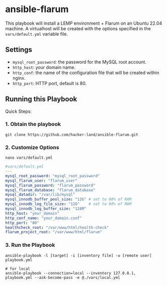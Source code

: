 # ansible-flarum

This playbook will install a LEMP environment + Flarum on an Ubuntu 22.04 machine.
A virtualhost will be created with the options specified in the `vars/default.yml` variable file.

## Settings

- `mysql_root_password`: the password for the MySQL root account.
- `http_host`: your domain name.
- `http_conf`: the name of the configuration file that will be created within nginx.
- `http_port`: HTTP port, default is 80.


## Running this Playbook

Quick Steps:

### 1. Obtain the playbook
```shell
git clone https://github.com/hacker-land/ansible-flarum.git
```

### 2. Customize Options

```shell
nano vars/default.yml
```

```yml
#vars/default.yml
---
mysql_root_password: "mysql_root_password"
mysql_flarum_user: "flarum_user"
mysql_flarum_password: "flarum_password"
mysql_flarum_database: "flarum_database"
mysql_datadir: "/var/lib/mysql"
mysql_innodb_buffer_pool_size: "12G" # set to 80% of RAM
mysql_innodb_log_file_size: "12G"    # set to 80% of RAM
mysql_innodb_log_buffer_size: "128M"
http_host: "your_domain"
http_conf_name: "your_domain.conf"
http_port: "80"
healthcheck_root: "/var/www/html/health-check"
flarum_project_root: "/var/www/html/flarum"
```

### 3. Run the Playbook

```command
ansible-playbook -l [target] -i [inventory file] -u [remote user] playbook.yml

# for local
ansible-playbook --connection=local --inventory 127.0.0.1, playbook.yml --ask-become-pass -e @./vars/local.yml
```